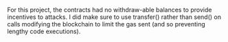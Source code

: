 For this project, the contracts had no withdraw-able balances to provide incentives
to attacks. I did make sure to use transfer() rather than send() on calls modifying
the blockchain to limit the gas sent (and so preventing lengthy code executions).
